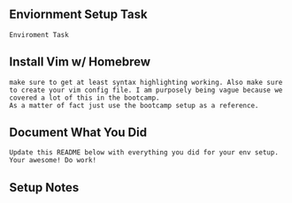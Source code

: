 ## Enviornment Setup Task
```
Enviroment Task
```

## Install Vim w/ Homebrew
```
make sure to get at least syntax highlighting working. Also make sure to create your vim config file. I am purposely being vague because we covered a lot of this in the bootcamp.
As a matter of fact just use the bootcamp setup as a reference.
```

## Document What You Did
```
Update this README below with everything you did for your env setup.
Your awesome! Do work!
```

## Setup Notes

